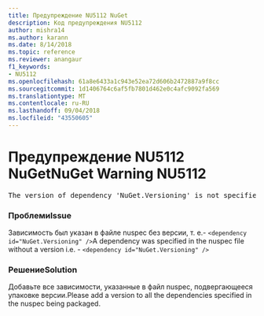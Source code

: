 ```yaml
---
title: Предупреждение NU5112 NuGet
description: Код предупреждения NU5112
author: mishra14
ms.author: karann
ms.date: 8/14/2018
ms.topic: reference
ms.reviewer: anangaur
f1_keywords:
- NU5112
ms.openlocfilehash: 61a8e6433a1c943e52ea72d606b2472887a9f8cc
ms.sourcegitcommit: 1d1406764c6af5fb7801d462e0c4afc9092fa569
ms.translationtype: MT
ms.contentlocale: ru-RU
ms.lasthandoff: 09/04/2018
ms.locfileid: "43550605"
---
```

# <a name="nuget-warning-nu5112"></a><span data-ttu-id="11816-103">Предупреждение NU5112 NuGet</span><span class="sxs-lookup"><span data-stu-id="11816-103">NuGet Warning NU5112</span></span>
<pre>The version of dependency 'NuGet.Versioning' is not specified. Specify the version of dependency and rebuild your package.</pre>

### <a name="issue"></a><span data-ttu-id="11816-104">Проблеми</span><span class="sxs-lookup"><span data-stu-id="11816-104">Issue</span></span>

<span data-ttu-id="11816-105">Зависимость был указан в файле nuspec без версии, т. е.- `<dependency id="NuGet.Versioning" />`</span><span class="sxs-lookup"><span data-stu-id="11816-105">A dependency was specified in the nuspec file without a version i.e. - `<dependency id="NuGet.Versioning" />`</span></span>


### <a name="solution"></a><span data-ttu-id="11816-106">Решение</span><span class="sxs-lookup"><span data-stu-id="11816-106">Solution</span></span>

<span data-ttu-id="11816-107">Добавьте все зависимости, указанные в файл nuspec, подвергающееся упаковке версии.</span><span class="sxs-lookup"><span data-stu-id="11816-107">Please add a version to all the dependencies specified in the nuspec being packaged.</span></span>

